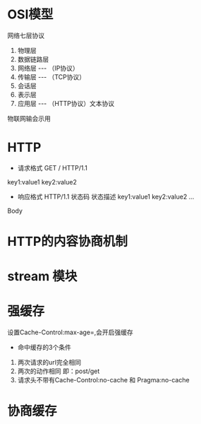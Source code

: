 # OSI模型   
网络七层协议
1. 物理层
2. 数据链路层
3. 网络层   --- （IP协议）
4. 传输层   --- （TCP协议）
5. 会话层
6. 表示层
7. 应用层   --- （HTTP协议）文本协议

物联网输会示用


# HTTP
- 请求格式
GET / HTTP/1.1

key1:value1
key2:value2


- 响应格式
HTTP/1.1 状态码 状态描述
key1:value1
key2:value2
...


Body


# HTTP的内容协商机制


# stream 模块

# 强缓存
 设置Cache-Control:max-age=<second>,会开启强缓存

- 命中缓存的3个条件
1. 两次请求的url完全相同
2. 两次的动作相同 即：post/get
3. 请求头不带有Cache-Control:no-cache 和 Pragma:no-cache

# 协商缓存
 
 